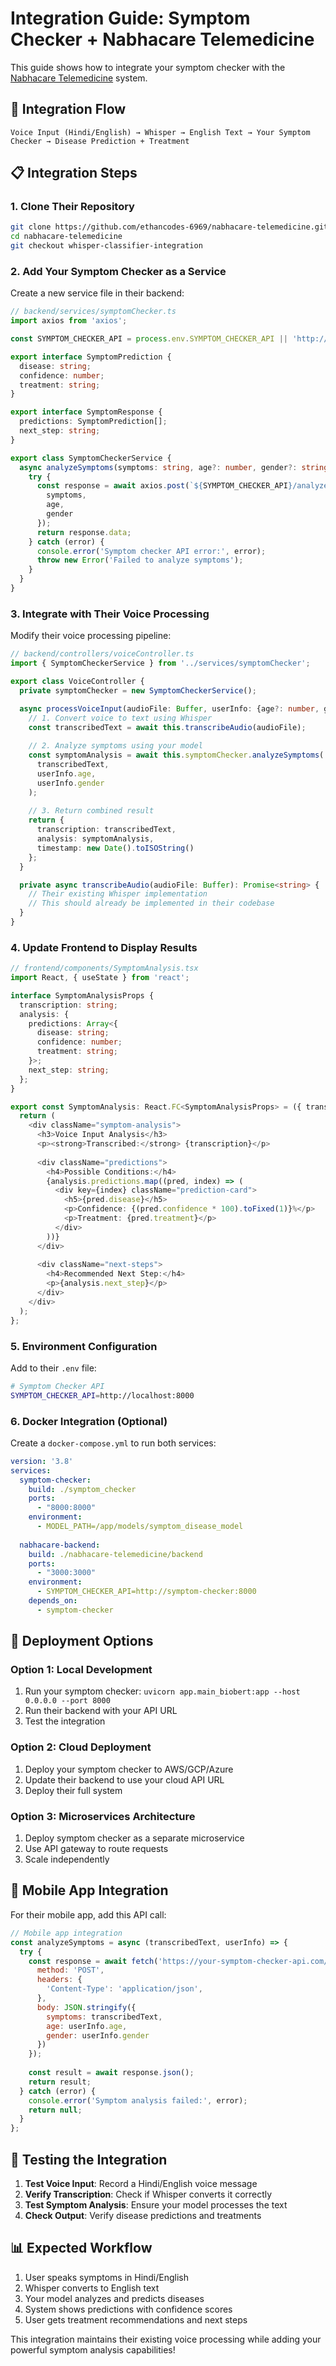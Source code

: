 # Integration Guide: Symptom Checker + Nabhacare Telemedicine

This guide shows how to integrate your symptom checker with the [Nabhacare Telemedicine](https://github.com/ethancodes-6969/nabhacare-telemedicine.git) system.

## 🔄 Integration Flow

```
Voice Input (Hindi/English) → Whisper → English Text → Your Symptom Checker → Disease Prediction + Treatment
```

## 📋 Integration Steps

### 1. Clone Their Repository
```bash
git clone https://github.com/ethancodes-6969/nabhacare-telemedicine.git
cd nabhacare-telemedicine
git checkout whisper-classifier-integration
```

### 2. Add Your Symptom Checker as a Service

Create a new service file in their backend:

```typescript
// backend/services/symptomChecker.ts
import axios from 'axios';

const SYMPTOM_CHECKER_API = process.env.SYMPTOM_CHECKER_API || 'http://localhost:8000';

export interface SymptomPrediction {
  disease: string;
  confidence: number;
  treatment: string;
}

export interface SymptomResponse {
  predictions: SymptomPrediction[];
  next_step: string;
}

export class SymptomCheckerService {
  async analyzeSymptoms(symptoms: string, age?: number, gender?: string): Promise<SymptomResponse> {
    try {
      const response = await axios.post(`${SYMPTOM_CHECKER_API}/analyze`, {
        symptoms,
        age,
        gender
      });
      return response.data;
    } catch (error) {
      console.error('Symptom checker API error:', error);
      throw new Error('Failed to analyze symptoms');
    }
  }
}
```

### 3. Integrate with Their Voice Processing

Modify their voice processing pipeline:

```typescript
// backend/controllers/voiceController.ts
import { SymptomCheckerService } from '../services/symptomChecker';

export class VoiceController {
  private symptomChecker = new SymptomCheckerService();

  async processVoiceInput(audioFile: Buffer, userInfo: {age?: number, gender?: string}) {
    // 1. Convert voice to text using Whisper
    const transcribedText = await this.transcribeAudio(audioFile);
    
    // 2. Analyze symptoms using your model
    const symptomAnalysis = await this.symptomChecker.analyzeSymptoms(
      transcribedText,
      userInfo.age,
      userInfo.gender
    );
    
    // 3. Return combined result
    return {
      transcription: transcribedText,
      analysis: symptomAnalysis,
      timestamp: new Date().toISOString()
    };
  }

  private async transcribeAudio(audioFile: Buffer): Promise<string> {
    // Their existing Whisper implementation
    // This should already be implemented in their codebase
  }
}
```

### 4. Update Frontend to Display Results

```typescript
// frontend/components/SymptomAnalysis.tsx
import React, { useState } from 'react';

interface SymptomAnalysisProps {
  transcription: string;
  analysis: {
    predictions: Array<{
      disease: string;
      confidence: number;
      treatment: string;
    }>;
    next_step: string;
  };
}

export const SymptomAnalysis: React.FC<SymptomAnalysisProps> = ({ transcription, analysis }) => {
  return (
    <div className="symptom-analysis">
      <h3>Voice Input Analysis</h3>
      <p><strong>Transcribed:</strong> {transcription}</p>
      
      <div className="predictions">
        <h4>Possible Conditions:</h4>
        {analysis.predictions.map((pred, index) => (
          <div key={index} className="prediction-card">
            <h5>{pred.disease}</h5>
            <p>Confidence: {(pred.confidence * 100).toFixed(1)}%</p>
            <p>Treatment: {pred.treatment}</p>
          </div>
        ))}
      </div>
      
      <div className="next-steps">
        <h4>Recommended Next Step:</h4>
        <p>{analysis.next_step}</p>
      </div>
    </div>
  );
};
```

### 5. Environment Configuration

Add to their `.env` file:

```bash
# Symptom Checker API
SYMPTOM_CHECKER_API=http://localhost:8000
```

### 6. Docker Integration (Optional)

Create a `docker-compose.yml` to run both services:

```yaml
version: '3.8'
services:
  symptom-checker:
    build: ./symptom_checker
    ports:
      - "8000:8000"
    environment:
      - MODEL_PATH=/app/models/symptom_disease_model
  
  nabhacare-backend:
    build: ./nabhacare-telemedicine/backend
    ports:
      - "3000:3000"
    environment:
      - SYMPTOM_CHECKER_API=http://symptom-checker:8000
    depends_on:
      - symptom-checker
```

## 🚀 Deployment Options

### Option 1: Local Development
1. Run your symptom checker: `uvicorn app.main_biobert:app --host 0.0.0.0 --port 8000`
2. Run their backend with your API URL
3. Test the integration

### Option 2: Cloud Deployment
1. Deploy your symptom checker to AWS/GCP/Azure
2. Update their backend to use your cloud API URL
3. Deploy their full system

### Option 3: Microservices Architecture
1. Deploy symptom checker as a separate microservice
2. Use API gateway to route requests
3. Scale independently

## 📱 Mobile App Integration

For their mobile app, add this API call:

```javascript
// Mobile app integration
const analyzeSymptoms = async (transcribedText, userInfo) => {
  try {
    const response = await fetch('https://your-symptom-checker-api.com/analyze', {
      method: 'POST',
      headers: {
        'Content-Type': 'application/json',
      },
      body: JSON.stringify({
        symptoms: transcribedText,
        age: userInfo.age,
        gender: userInfo.gender
      })
    });
    
    const result = await response.json();
    return result;
  } catch (error) {
    console.error('Symptom analysis failed:', error);
    return null;
  }
};
```

## 🔧 Testing the Integration

1. **Test Voice Input**: Record a Hindi/English voice message
2. **Verify Transcription**: Check if Whisper converts it correctly
3. **Test Symptom Analysis**: Ensure your model processes the text
4. **Check Output**: Verify disease predictions and treatments

## 📊 Expected Workflow

1. User speaks symptoms in Hindi/English
2. Whisper converts to English text
3. Your model analyzes and predicts diseases
4. System shows predictions with confidence scores
5. User gets treatment recommendations and next steps

This integration maintains their existing voice processing while adding your powerful symptom analysis capabilities!
